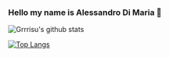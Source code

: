 ### Hello my name is Alessandro Di Maria 👋

![Grrrisu's github stats](https://github-readme-stats.vercel.app/api?username=grrrisu&count_private=true)

[![Top Langs](https://github-readme-stats.vercel.app/api/top-langs/?username=grrrisu&layout=compact)](https://github.com/grrrisu/github-readme-stats)

<!--
**grrrisu/grrrisu** is a ✨ _special_ ✨ repository because its `README.md` (this file) appears on your GitHub profile.

Here are some ideas to get you started:

- 🔭 I’m currently working on ...
- 🌱 I’m currently learning ...
- 👯 I’m looking to collaborate on ...
- 🤔 I’m looking for help with ...
- 💬 Ask me about ...
- 📫 How to reach me: ...
- 😄 Pronouns: ...
- ⚡ Fun fact: ...
-->
